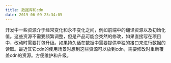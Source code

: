 ```yaml
---
title: 数据库和cdn
date: 2019-06-09 23:34:05
---
```

开发中一些资源介于经常变化和永不变化之间，例如前端中的翻译资源以及初始化值。这些资源不需要频繁调整，但是产品可能会突然的修改，如果直接写在项目中，改动时需要打包升级。如果持久话在数据中需要提供单独的接口来进行数据的读取。最近其它cdn的使用场景时想到这些资源可以放到cdn，需要修改时重新覆盖cdn的资源。方便维护和升级。